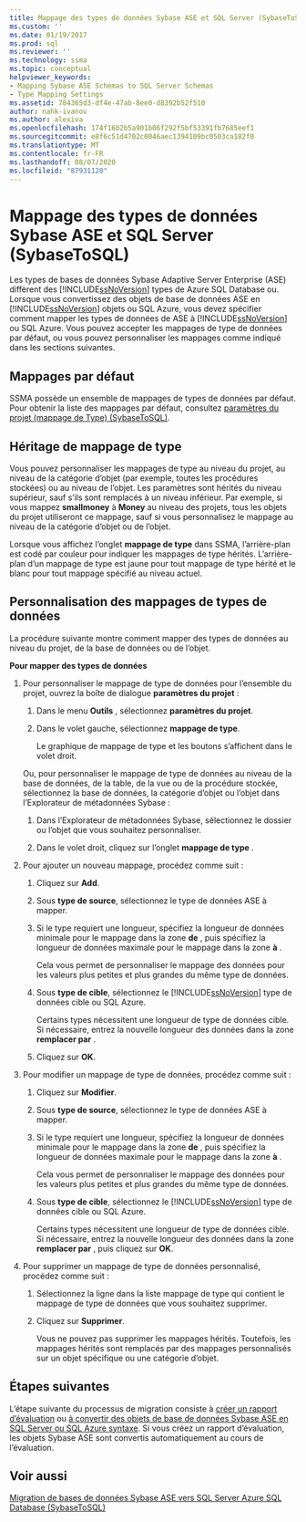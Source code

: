 ```yaml
---
title: Mappage des types de données Sybase ASE et SQL Server (SybaseToSQL) | Microsoft Docs
ms.custom: ''
ms.date: 01/19/2017
ms.prod: sql
ms.reviewer: ''
ms.technology: ssma
ms.topic: conceptual
helpviewer_keywords:
- Mapping Sybase ASE Schemas to SQL Server Schemas
- Type Mapping Settings
ms.assetid: 784365d3-df4e-47ab-8ee0-d8392b52f510
author: nahk-ivanov
ms.author: alexiva
ms.openlocfilehash: 174f16b2b5a901b06f292f5bf53391fb7685eef1
ms.sourcegitcommit: e8f6c51d4702c0046aec1394109bc0503ca182f0
ms.translationtype: MT
ms.contentlocale: fr-FR
ms.lasthandoff: 08/07/2020
ms.locfileid: "87931120"
---
```

# <a name="mapping-sybase-ase-and-sql-server-data-types-sybasetosql"></a>Mappage des types de données Sybase ASE et SQL Server (SybaseToSQL)
Les types de bases de données Sybase Adaptive Server Enterprise (ASE) diffèrent des [!INCLUDE[ssNoVersion](../../includes/ssnoversion-md.md)] types de Azure SQL Database ou. Lorsque vous convertissez des objets de base de données ASE en [!INCLUDE[ssNoVersion](../../includes/ssnoversion-md.md)] objets ou SQL Azure, vous devez spécifier comment mapper les types de données de ASE à [!INCLUDE[ssNoVersion](../../includes/ssnoversion-md.md)] ou SQL Azure. Vous pouvez accepter les mappages de type de données par défaut, ou vous pouvez personnaliser les mappages comme indiqué dans les sections suivantes.  
  
## <a name="default-mappings"></a>Mappages par défaut  
SSMA possède un ensemble de mappages de types de données par défaut. Pour obtenir la liste des mappages par défaut, consultez [paramètres du projet &#40;mappage de Type&#41; &#40;SybaseToSQL&#41;](../../ssma/sybase/project-settings-type-mapping-sybasetosql.md).  
  
## <a name="type-mapping-inheritance"></a>Héritage de mappage de type  
Vous pouvez personnaliser les mappages de type au niveau du projet, au niveau de la catégorie d’objet (par exemple, toutes les procédures stockées) ou au niveau de l’objet. Les paramètres sont hérités du niveau supérieur, sauf s’ils sont remplacés à un niveau inférieur. Par exemple, si vous mappez **smallmoney** à **Money** au niveau des projets, tous les objets du projet utiliseront ce mappage, sauf si vous personnalisez le mappage au niveau de la catégorie d’objet ou de l’objet.  
  
Lorsque vous affichez l’onglet **mappage de type** dans SSMA, l’arrière-plan est codé par couleur pour indiquer les mappages de type hérités. L’arrière-plan d’un mappage de type est jaune pour tout mappage de type hérité et le blanc pour tout mappage spécifié au niveau actuel.  
  
## <a name="customizing-data-type-mappings"></a>Personnalisation des mappages de types de données  
La procédure suivante montre comment mapper des types de données au niveau du projet, de la base de données ou de l’objet.  
  
**Pour mapper des types de données**  
  
1.  Pour personnaliser le mappage de type de données pour l’ensemble du projet, ouvrez la boîte de dialogue **paramètres du projet** :  
  
    1.  Dans le menu **Outils** , sélectionnez **paramètres du projet**.  
  
    2.  Dans le volet gauche, sélectionnez **mappage de type**.  
  
        Le graphique de mappage de type et les boutons s’affichent dans le volet droit.  
  
    Ou, pour personnaliser le mappage de type de données au niveau de la base de données, de la table, de la vue ou de la procédure stockée, sélectionnez la base de données, la catégorie d’objet ou l’objet dans l’Explorateur de métadonnées Sybase :  
  
    1.  Dans l’Explorateur de métadonnées Sybase, sélectionnez le dossier ou l’objet que vous souhaitez personnaliser.  
  
    2.  Dans le volet droit, cliquez sur l’onglet **mappage de type** .  
  
2.  Pour ajouter un nouveau mappage, procédez comme suit :  
  
    1.  Cliquez sur **Add**.  
  
    2.  Sous **type de source**, sélectionnez le type de données ASE à mapper.  
  
    3.  Si le type requiert une longueur, spécifiez la longueur de données minimale pour le mappage dans la zone **de** , puis spécifiez la longueur de données maximale pour le mappage dans la zone **à** .  
  
        Cela vous permet de personnaliser le mappage des données pour les valeurs plus petites et plus grandes du même type de données.  
  
    4.  Sous **type de cible**, sélectionnez le [!INCLUDE[ssNoVersion](../../includes/ssnoversion-md.md)] type de données cible ou SQL Azure.  
  
        Certains types nécessitent une longueur de type de données cible. Si nécessaire, entrez la nouvelle longueur des données dans la zone **remplacer par** .  
  
    5.  Cliquez sur **OK**.  
  
3.  Pour modifier un mappage de type de données, procédez comme suit :  
  
    1.  Cliquez sur **Modifier**.  
  
    2.  Sous **type de source**, sélectionnez le type de données ASE à mapper.  
  
    3.  Si le type requiert une longueur, spécifiez la longueur de données minimale pour le mappage dans la zone **de** , puis spécifiez la longueur de données maximale pour le mappage dans la zone **à** .  
  
        Cela vous permet de personnaliser le mappage des données pour les valeurs plus petites et plus grandes du même type de données.  
  
    4.  Sous **type de cible**, sélectionnez le [!INCLUDE[ssNoVersion](../../includes/ssnoversion-md.md)] type de données cible ou SQL Azure.  
  
        Certains types nécessitent une longueur de type de données cible. Si nécessaire, entrez la nouvelle longueur des données dans la zone **remplacer par** , puis cliquez sur **OK**.  
  
4.  Pour supprimer un mappage de type de données personnalisé, procédez comme suit :  
  
    1.  Sélectionnez la ligne dans la liste mappage de type qui contient le mappage de type de données que vous souhaitez supprimer.  
  
    2.  Cliquez sur **Supprimer**.  
  
        Vous ne pouvez pas supprimer les mappages hérités. Toutefois, les mappages hérités sont remplacés par des mappages personnalisés sur un objet spécifique ou une catégorie d’objet.  
  
## <a name="next-steps"></a>Étapes suivantes  
L’étape suivante du processus de migration consiste à [créer un rapport d’évaluation](assessing-sybase-ase-database-objects-for-conversion-sybasetosql.md) ou [à convertir des objets de base de données Sybase ASE en SQL Server ou SQL Azure syntaxe](converting-sybase-ase-database-objects-sybasetosql.md). Si vous créez un rapport d’évaluation, les objets Sybase ASE sont convertis automatiquement au cours de l’évaluation.  
  
## <a name="see-also"></a>Voir aussi  
[Migration de bases de données Sybase ASE vers SQL Server Azure SQL Database &#40;SybaseToSQL&#41;](../../ssma/sybase/migrating-sybase-ase-databases-to-sql-server-azure-sql-db-sybasetosql.md)  
  
